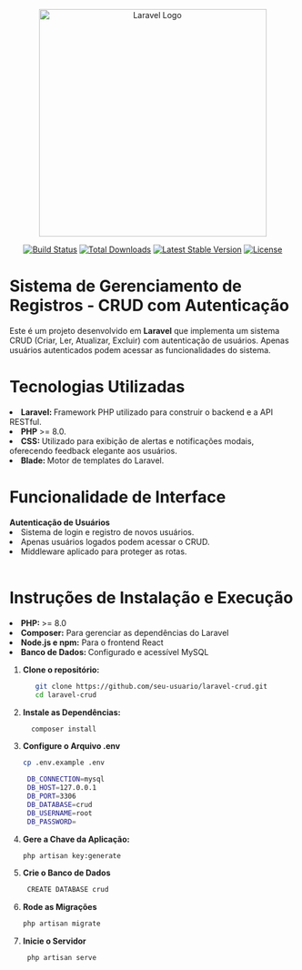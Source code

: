 <p align="center"><a href="https://laravel.com" target="_blank"><img src="https://raw.githubusercontent.com/laravel/art/master/logo-lockup/5%20SVG/2%20CMYK/1%20Full%20Color/laravel-logolockup-cmyk-red.svg" width="400" alt="Laravel Logo"></a></p>

<p align="center">
<a href="https://github.com/laravel/framework/actions"><img src="https://github.com/laravel/framework/workflows/tests/badge.svg" alt="Build Status"></a>
<a href="https://packagist.org/packages/laravel/framework"><img src="https://img.shields.io/packagist/dt/laravel/framework" alt="Total Downloads"></a>
<a href="https://packagist.org/packages/laravel/framework"><img src="https://img.shields.io/packagist/v/laravel/framework" alt="Latest Stable Version"></a>
<a href="https://packagist.org/packages/laravel/framework"><img src="https://img.shields.io/packagist/l/laravel/framework" alt="License"></a>
</p>
<h1>Sistema de Gerenciamento de Registros - CRUD com Autenticação</h1>

<p>
Este é um projeto desenvolvido em <b>Laravel</b> que implementa um sistema CRUD (Criar, Ler, Atualizar, Excluir) com autenticação de usuários. Apenas usuários autenticados podem acessar as funcionalidades do sistema.
</p>

<h1>Tecnologias Utilizadas</h1>
<li><strong>Laravel: </strong> Framework PHP utilizado para construir o backend e a API RESTful.</li>
<li><strong>PHP</strong> >= 8.0.</li>
<li><strong>CSS: </strong>Utilizado para exibição de alertas e notificações modais, oferecendo feedback elegante aos usuários.</li>
<li><strong>Blade: </strong>Motor de templates do Laravel.</li>

<h1>Funcionalidade de Interface</h1>
<b>Autenticação de Usuários</b>
<li>Sistema de login e registro de novos usuários.</li>
<li>Apenas usuários logados podem acessar o CRUD.</li>
<li>Middleware aplicado para proteger as rotas.</li>
<br>


<h1>Instruções de Instalação e Execução</h1>
<li><strong>PHP: </strong> >= 8.0</li>
<li><strong>Composer:</strong> Para gerenciar as dependências do Laravel</li>
<li><strong>Node.js e npm:</strong> Para o frontend React</li>
<li><strong>Banco de Dados: </strong> Configurado e acessível MySQL</li>



1. **Clone o repositório:**
   ```bash
      git clone https://github.com/seu-usuario/laravel-crud.git
      cd laravel-crud

2. **Instale as Dependências:**
   ```bash
     composer install


3. **Configure o Arquivo .env**
   ```bash
   cp .env.example .env

    DB_CONNECTION=mysql
    DB_HOST=127.0.0.1
    DB_PORT=3306
    DB_DATABASE=crud
    DB_USERNAME=root
    DB_PASSWORD=   

4. **Gere a Chave da Aplicação:**
   ```bash
   php artisan key:generate

5. **Crie o Banco de Dados**
   ```bash
    CREATE DATABASE crud

6. **Rode as Migrações**<br>
    ```bash    
    php artisan migrate

    
7. **Inicie o Servidor**
   ```bash
    php artisan serve

 

